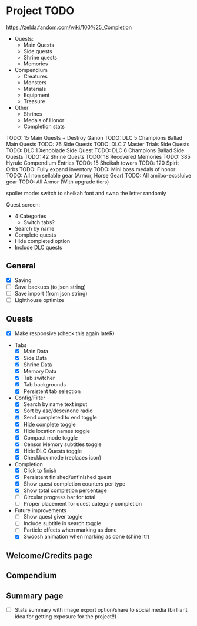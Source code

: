 # Project TODO

<https://zelda.fandom.com/wiki/100%25_Completion>

- Quests:
  - Main Quests
  - Side quests
  - Shrine quests
  - Memories
- Compendium
  - Creatures
  - Monsters
  - Materials
  - Equipment
  - Treasure
- Other
  - Shrines
  - Medals of Honor
  - Completion stats

TODO: 15 Main Quests + Destroy Ganon
TODO: DLC 5 Champions Ballad Main Quests
TODO: 76 Side Quests
TODO: DLC 7 Master Trials Side Quests
TODO: DLC 1 Xenoblade Side Quest
TODO: DLC 6 Champions Ballad Side Quests
TODO: 42 Shrine Quests
TODO: 18 Recovered Memories
TODO: 385 Hyrule Compendium Entries
TODO: 15 Sheikah towers
TODO: 120 Spirit Orbs
TODO: Fully expand inventory
TODO: Mini boss medals of honor
TODO: All non sellable gear (Armor, Horse Gear)
TODO: All amiibo-excsluive gear
TODO: All Armor (With upgrade tiers)

spoiler mode: switch to sheikah font and swap the letter randomly

Quest screen:

- 4 Categories
  - Switch tabs?
- Search by name
- Complete quests
- Hide completed option
- Include DLC quests

## General

- [x] Saving
- [ ] Save backups (to json string)
- [ ] Save import (from json string)
- [ ] Lighthouse optimize
  
## Quests

- [x] Make responsive (check this again lateR)

- Tabs
  - [x] Main Data
  - [x] Side Data
  - [x] Shrine Data
  - [x] Memory Data
  - [x] Tab switcher
  - [x] Tab backgrounds
  - [x] Persistent tab selection

- Config/Filter
  - [x] Search by name text input
  - [x] Sort by asc/desc/none radio
  - [x] Send completed to end toggle
  - [x] Hide complete toggle
  - [x] Hide location names toggle
  - [x] Compact mode toggle
  - [x] Censor Memory subtitles toggle
  - [x] Hide DLC Quests toggle
  - [x] Checkbox mode (replaces icon)

- Completion
  - [x] Click to finish
  - [x] Persistent finished/unfinished quest
  - [x] Show quest completion counters per type
  - [x] Show total completion percentage
  - [ ] Circular progress bar for total
  - [ ] Proper placement for quest category completion

- Future improvements
  - [ ] Show quest giver toggle
  - [ ] Include subtitle in search toggle
  - [ ] Particle effects when marking as done
  - [x] Swoosh animation when marking as done (shine ltr)

## Welcome/Credits page

## Compendium

## Summary page

- [ ] Stats summary with image export option/share to social media (birlliant idea for getting exposure for the project!!)